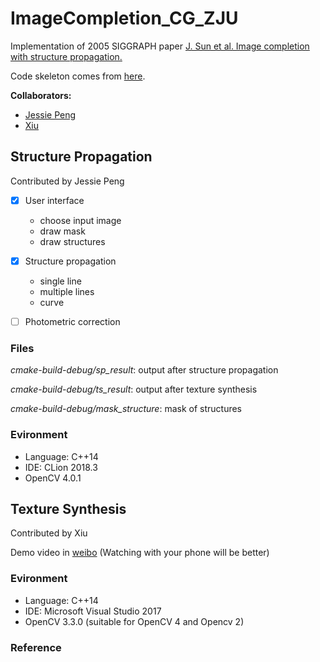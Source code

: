 # ImageCompletion_CG_ZJU

Implementation of 2005 SIGGRAPH paper [J. Sun et al. Image completion with structure propagation.](https://www.microsoft.com/en-us/research/wp-content/uploads/2016/02/siggraph05_0265_final.pdf)


Code skeleton comes from [here](http://www.cad.zju.edu.cn/home/gfzhang/course/computational-photography/proj2-completion/completion.html).

**Collaborators:**

- [Jessie Peng](https://github.com/jessiepyx)
- [Xiu](https://github.com/Hap-Hugh)

## Structure Propagation

Contributed by Jessie Peng

- [x] User interface
  - choose input image
  - draw mask
  - draw structures
  
- [x] Structure propagation
  - single line
  - multiple lines
  - curve
  
- [ ] Photometric correction

### Files

*cmake-build-debug/sp_result*: output after structure propagation

*cmake-build-debug/ts_result*: output after texture synthesis

*cmake-build-debug/mask_structure*: mask of structures

### Evironment

- Language: C++14
- IDE: CLion 2018.3
- OpenCV 4.0.1

## Texture Synthesis

Contributed by Xiu

Demo video in [weibo](https://m.weibo.cn/status/4380715229967145?wm=3333_2001&from=1095193010&sourcetype=qq&featurecode=newtitle) 
(Watching with your phone will be better)

### Evironment

- Language: C++14
- IDE: Microsoft Visual Studio 2017
- OpenCV 3.3.0 (suitable for OpenCV 4 and Opencv 2)

### Reference
